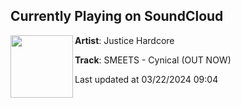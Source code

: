 ## Currently Playing on SoundCloud

[<img align="left" width="100" src="https://i1.sndcdn.com/artworks-rtGtv58cyYuiASMW-tg3LzA-t500x500.jpg">](https://soundcloud.com/justicehardcore/cynical?in=saxurn/sets/drip-1)

**Artist**: Justice Hardcore 

**Track**: SMEETS - Cynical (OUT NOW)

Last updated at 03/22/2024 09:04
